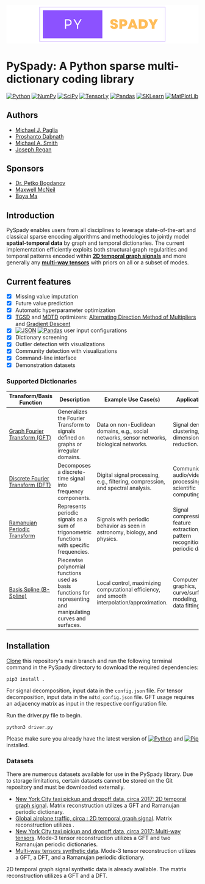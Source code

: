 <div align="center">
  <img src="assets/pyspady-logo.png" alt="PySpady Logo">
</div>

# PySpady: A Python sparse multi-dictionary coding library
[![Python](https://img.shields.io/badge/Python-3776AB?style=for-the-badge&logo=python&logoColor=white)](https://www.python.org/)
[![NumPy](https://img.shields.io/badge/NumPy-013243?style=for-the-badge&logo=numpy&logoColor=white)](https://numpy.org/)
[![SciPy](https://img.shields.io/badge/SciPy-8CACEA?style=for-the-badge&logo=scipy&logoColor=white)](https://scipy.org/)
[![TensorLy](https://img.shields.io/badge/TensorLy-FF6F61?style=for-the-badge&logo=tensorly&logoColor=white)](https://tensorly.org/stable/index.html)
[![Pandas](https://img.shields.io/badge/Pandas-150458?style=for-the-badge&logo=pandas&logoColor=white)](https://pandas.pydata.org/)
[![SKLearn](https://img.shields.io/badge/scikit--learn-F7931E?style=for-the-badge&logo=scikit-learn&logoColor=white)](https://scikit-learn.org/)
[![MatPlotLib](https://img.shields.io/badge/Matplotlib-239120?style=for-the-badge&logo=matplotlib&logoColor=white)](https://matplotlib.org/)
## Authors
- [Michael J. Paglia](https://github.com/michaelpaglia)
- [Proshanto Dabnath](https://github.com/proshantod)
- [Michael A. Smith](https://github.com/Homercat1234)
- [Joseph Regan](https://github.com/reganjoseph)
## Sponsors
- [Dr. Petko Bogdanov](https://github.com/petkobogdanov/)
- [Maxwell McNeil](https://github.com/maxwell13)
- [Boya Ma]()

## Introduction

PySpady enables users from all disciplines to leverage state-of-the-art and classical sparse encoding algorithms and methodologies to jointly model **spatial-temporal data** by graph and temporal dictionaries. The current implementation efficiently exploits both structural graph regularities and temporal patterns encoded within [**2D temporal graph signals**](https://www.cs.albany.edu/~petko/lab/papers/mzb2021kdd.pdf) and more generally any [**multi-way tensors**](https://arxiv.org/abs/2309.09717) with priors on all or a subset of modes.

## Current features
- [x] Missing value imputation
- [x] Future value prediction
- [x] Automatic hyperparameter optimization
- [x] [TGSD](https://www.cs.albany.edu/~petko/lab/papers/mzb2021kdd.pdf) and [MDTD](https://arxiv.org/abs/2309.09717) optimizers: [Alternating Direction Method of Multipliers](https://stanford.edu/~boyd/admm.html) and [Gradient Descent](https://www.ibm.com/topics/gradient-descent)
- [x] [![JSON](https://img.shields.io/badge/JSON-8A2BE2?style=flat&logo=json&logoColor=white)](https://www.json.org/json-en.html) [![Pandas](https://img.shields.io/badge/pandas-150458?style=flat&logo=pandas&logoColor=white)](https://pandas.pydata.org/) user input configurations
- [x] Dictionary screening
- [x] Outlier detection with visualizations
- [x] Community detection with visualizations
- [x] Command-line interface
- [x] Demonstration datasets

### Supported Dictionaries

| Transform/Basis Function | Description | Example Use Case(s) | Application(s) |
| --- | --- | --- | --- |
| [Graph Fourier Transform (GFT)](https://en.wikipedia.org/wiki/Graph_Fourier_transform) | Generalizes the Fourier Transform to signals defined on graphs or irregular domains. | Data on non-Euclidean domains, e.g., social networks, sensor networks, biological networks. | Signal denoising, clustering, dimensionality reduction.
| [Discrete Fourier Transform (DFT)](https://en.wikipedia.org/wiki/Discrete_Fourier_transform) | Decomposes a discrete-time signal into frequency components. | Digital signal processing, e.g., filtering, compression, and spectral analysis. | Communications, audio/video processing, and scientific computing. |
| [Ramanujan Periodic Transform](https://en.wikipedia.org/wiki/Ramanujan%27s_sum) | Represents periodic signals as a sum of trigonometric functions with specific frequencies. | Signals with periodic behavior as seen in astronomy, biology, and physics. | Signal compression, feature extraction, and pattern recognition in periodic data. |
| [Basis Spline (B-Spline)](https://en.wikipedia.org/wiki/B-spline) | Piecewise polynomial functions used as basis functions for representing and manipulating curves and surfaces. | Local control, maximizing computational efficiency, and smooth interpolation/approximation. | Computer graphics, curve/surface modeling, and data fitting. |

## Installation
[Clone](https://docs.github.com/en/repositories/creating-and-managing-repositories/cloning-a-repository) this repository's main branch and run the following terminal command in the PySpady directory to download the required dependencies:
```
pip3 install .
```
For signal decomposition, input data in the ```config.json``` file. For tensor decomposition, input data in the ```mdtd_config.json``` file. GFT usage requires an adjacency matrix as input in the respective configuration file.

Run the driver.py file to begin.
```
python3 driver.py
```

Please make sure you already have the latest version of [![Python](https://img.shields.io/badge/Python-3776AB?style=flat&logo=python&logoColor=white)](https://www.python.org/) and [![Pip](https://img.shields.io/badge/pip-3776AB?style=flat&logo=pypi&logoColor=white)](https://pypi.org/) installed.

### Datasets

There are numerous datasets available for use in the PySpady library. Due to storage limitations, certain datasets cannot be stored on the Git repository and must be downloaded externally.

- [New York City taxi pickup and dropoff data, circa 2017: 2D temporal graph signal](). Matrix reconstruction utilizes a GFT and Ramanujan periodic dictionary.
- [Global airplane traffic, circa : 2D temporal graph signal](). Matrix reconstruction utilizes .
- [New York City taxi pickup and dropoff data, circa 2017: Multi-way tensors](). Mode-3 tensor reconstruction utilizes a GFT and two Ramanujan periodic dictionaries.
- [Multi-way tensors synthetic data](). Mode-3 tensor reconstruction utilizes a GFT, a DFT, and a Ramanujan periodic dictionary.

2D temporal graph signal synthetic data is already available. The matrix reconstruction utilizes a GFT and a DFT.
    

    

    
    
  
